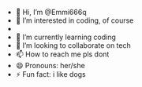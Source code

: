 - 👋 Hi, I’m @Emmi666q
- 👀 I’m interested in coding, of course
- 
- 🌱 I’m currently learning coding
- 💞️ I’m looking to collaborate on tech
- 📫 How to reach me pls dont
- 😄 Pronouns: her/she
- ⚡ Fun fact: i like dogs

<!---
Emmi666q/Emmi666q is a ✨ special ✨ repository because its `README.md` (this file) appears on your GitHub profile.
You can click the Preview link to take a look at your changes.
--->
